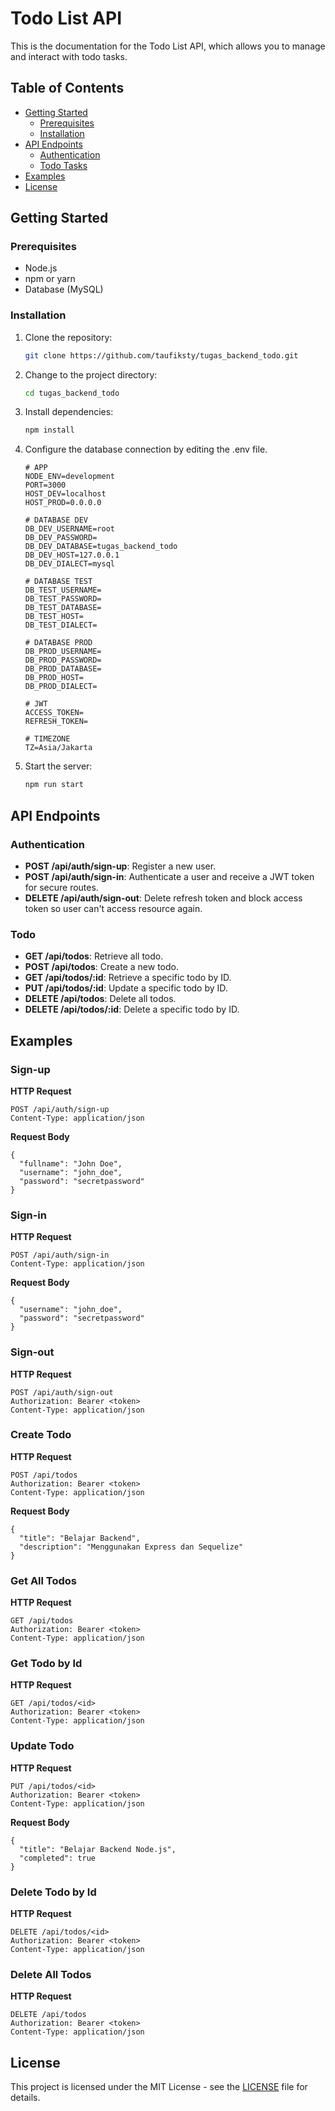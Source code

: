 # Todo List API

This is the documentation for the Todo List API, which allows you to manage and interact with todo tasks.

## Table of Contents

- [Getting Started](#getting-started)
  - [Prerequisites](#prerequisites)
  - [Installation](#installation)
- [API Endpoints](#api-endpoints)
  - [Authentication](#authentication)
  - [Todo Tasks](#todo-tasks)
- [Examples](#examples)
- [License](#license)

## Getting Started

### Prerequisites

- Node.js
- npm or yarn
- Database (MySQL)

### Installation

1.  Clone the repository:

    ```bash
    git clone https://github.com/taufiksty/tugas_backend_todo.git
    ```

2.  Change to the project directory:

    ```bash
    cd tugas_backend_todo
    ```

3.  Install dependencies:

    ```bash
    npm install
    ```

4.  Configure the database connection by editing the .env file.

        # APP
        NODE_ENV=development
        PORT=3000
        HOST_DEV=localhost
        HOST_PROD=0.0.0.0

        # DATABASE DEV
        DB_DEV_USERNAME=root
        DB_DEV_PASSWORD=
        DB_DEV_DATABASE=tugas_backend_todo
        DB_DEV_HOST=127.0.0.1
        DB_DEV_DIALECT=mysql

        # DATABASE TEST
        DB_TEST_USERNAME=
        DB_TEST_PASSWORD=
        DB_TEST_DATABASE=
        DB_TEST_HOST=
        DB_TEST_DIALECT=

        # DATABASE PROD
        DB_PROD_USERNAME=
        DB_PROD_PASSWORD=
        DB_PROD_DATABASE=
        DB_PROD_HOST=
        DB_PROD_DIALECT=

        # JWT
        ACCESS_TOKEN=
        REFRESH_TOKEN=

        # TIMEZONE
        TZ=Asia/Jakarta

5.  Start the server:
    ```bash
    npm run start
    ```

## API Endpoints

### Authentication

- **POST /api/auth/sign-up**: Register a new user.
- **POST /api/auth/sign-in**: Authenticate a user and receive a JWT token for secure routes.
- **DELETE /api/auth/sign-out**: Delete refresh token and block access token so user can't access resource again.

### Todo

- **GET /api/todos**: Retrieve all todo.
- **POST /api/todos**: Create a new todo.
- **GET /api/todos/:id**: Retrieve a specific todo by ID.
- **PUT /api/todos/:id**: Update a specific todo by ID.
- **DELETE /api/todos**: Delete all todos.
- **DELETE /api/todos/:id**: Delete a specific todo by ID.

## Examples

### Sign-up

**HTTP Request**

```
POST /api/auth/sign-up
Content-Type: application/json
```

**Request Body**

```
{
  "fullname": "John Doe",
  "username": "john_doe",
  "password": "secretpassword"
}
```

### Sign-in

**HTTP Request**

```
POST /api/auth/sign-in
Content-Type: application/json
```

**Request Body**

```
{
  "username": "john_doe",
  "password": "secretpassword"
}
```

### Sign-out

**HTTP Request**

```
POST /api/auth/sign-out
Authorization: Bearer <token>
Content-Type: application/json
```

### Create Todo

**HTTP Request**

```
POST /api/todos
Authorization: Bearer <token>
Content-Type: application/json
```

**Request Body**

```
{
  "title": "Belajar Backend",
  "description": "Menggunakan Express dan Sequelize"
}
```

### Get All Todos

**HTTP Request**

```
GET /api/todos
Authorization: Bearer <token>
Content-Type: application/json
```

### Get Todo by Id

**HTTP Request**

```
GET /api/todos/<id>
Authorization: Bearer <token>
Content-Type: application/json
```

### Update Todo

**HTTP Request**

```
PUT /api/todos/<id>
Authorization: Bearer <token>
Content-Type: application/json
```

**Request Body**

```
{
  "title": "Belajar Backend Node.js",
  "completed": true
}
```

### Delete Todo by Id

**HTTP Request**

```
DELETE /api/todos/<id>
Authorization: Bearer <token>
Content-Type: application/json
```

### Delete All Todos

**HTTP Request**

```
DELETE /api/todos
Authorization: Bearer <token>
Content-Type: application/json
```

## License

This project is licensed under the MIT License - see the [LICENSE](https://github.com/taufiksty/tugas-backend-todo/blob/main/LICENSE) file for details.
